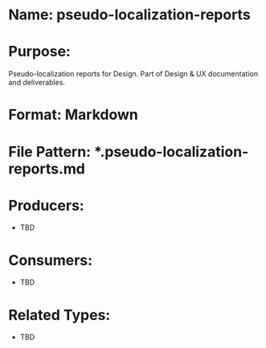 # Name: pseudo-localization-reports

# Purpose:
Pseudo-localization reports for Design. Part of Design & UX documentation and deliverables.

# Format: Markdown

# File Pattern: *.pseudo-localization-reports.md

# Producers:
- TBD

# Consumers:
- TBD

# Related Types:
- TBD
